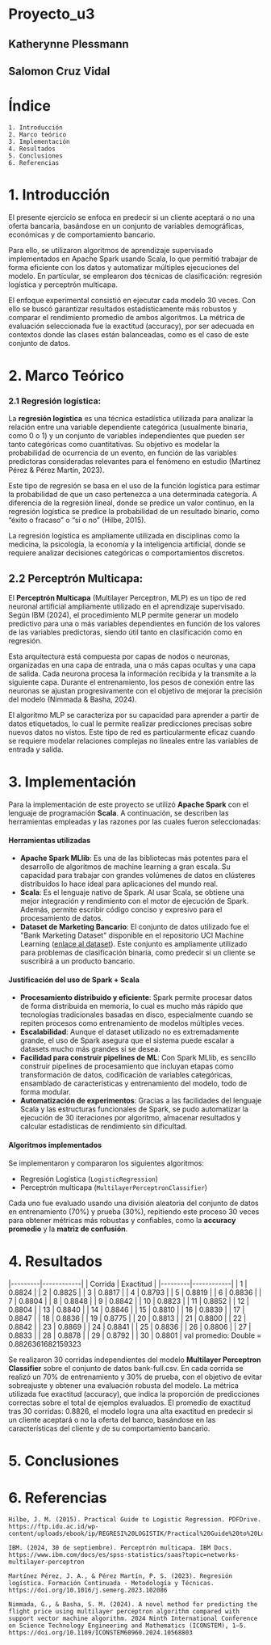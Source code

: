 # Proyecto_u3
## Katherynne Plessmann
## Salomon Cruz Vidal

# Índice
    1. Introducción
    2. Marco teórico
    3. Implementación
    4. Resultados
    5. Conclusiones
    6. Referencias

# 1. Introducción
El presente ejercicio se enfoca en predecir si un cliente aceptará o no una oferta bancaria, basándose en un conjunto de variables demográficas, económicas y de comportamiento bancario.

Para ello, se utilizaron algoritmos de aprendizaje supervisado implementados en Apache Spark usando Scala, lo que permitió trabajar de forma eficiente con los datos y automatizar múltiples ejecuciones del modelo. En particular, se emplearon dos técnicas de clasificación: regresión logística y perceptrón multicapa.

El enfoque experimental consistió en ejecutar cada modelo 30 veces. Con ello se buscó garantizar resultados estadísticamente más robustos y comparar el rendimiento promedio de ambos algoritmos. La métrica de evaluación seleccionada fue la exactitud (accuracy), por ser adecuada en contextos donde las clases están balanceadas, como es el caso de este conjunto de datos.

# 2. Marco Teórico
### 2.1 Regresión logística:
La **regresión logística** es una técnica estadística utilizada para analizar la relación entre una variable dependiente categórica (usualmente binaria, como 0 o 1) y un conjunto de variables independientes que pueden ser tanto categóricas como cuantitativas. Su objetivo es modelar la probabilidad de ocurrencia de un evento, en función de las variables predictoras consideradas relevantes para el fenómeno en estudio (Martínez Pérez & Pérez Martín, 2023).

Este tipo de regresión se basa en el uso de la función logística para estimar la probabilidad de que un caso pertenezca a una determinada categoría. A diferencia de la regresión lineal, donde se predice un valor continuo, en la regresión logística se predice la probabilidad de un resultado binario, como “éxito o fracaso” o “sí o no” (Hilbe, 2015).

La regresión logística es ampliamente utilizada en disciplinas como la medicina, la psicología, la economía y la inteligencia artificial, donde se requiere analizar decisiones categóricas o comportamientos discretos.

## 2.2 Perceptrón Multicapa:
El **Perceptrón Multicapa** (Multilayer Perceptron, MLP) es un tipo de red neuronal artificial ampliamente utilizado en el aprendizaje supervisado. Según IBM (2024), el procedimiento MLP permite generar un modelo predictivo para una o más variables dependientes en función de los valores de las variables predictoras, siendo útil tanto en clasificación como en regresión.

Esta arquitectura está compuesta por capas de nodos o neuronas, organizadas en una capa de entrada, una o más capas ocultas y una capa de salida. Cada neurona procesa la información recibida y la transmite a la siguiente capa. Durante el entrenamiento, los pesos de conexión entre las neuronas se ajustan progresivamente con el objetivo de mejorar la precisión del modelo (Nimmada & Basha, 2024).

El algoritmo MLP se caracteriza por su capacidad para aprender a partir de datos etiquetados, lo cual le permite realizar predicciones precisas sobre nuevos datos no vistos. Este tipo de red es particularmente eficaz cuando se requiere modelar relaciones complejas no lineales entre las variables de entrada y salida.

# 3. Implementación
Para la implementación de este proyecto se utilizó **Apache Spark** con el lenguaje de programación **Scala**. A continuación, se describen las herramientas empleadas y las razones por las cuales fueron seleccionadas:

#### Herramientas utilizadas

- **Apache Spark MLlib**: Es una de las bibliotecas más potentes para el desarrollo de algoritmos de machine learning a gran escala. Su capacidad para trabajar con grandes volúmenes de datos en clústeres distribuidos lo hace ideal para aplicaciones del mundo real.
- **Scala**: Es el lenguaje nativo de Spark. Al usar Scala, se obtiene una mejor integración y rendimiento con el motor de ejecución de Spark. Además, permite escribir código conciso y expresivo para el procesamiento de datos.
- **Dataset de Marketing Bancario**: El conjunto de datos utilizado fue el "Bank Marketing Dataset" disponible en el repositorio UCI Machine Learning ([enlace al dataset](https://archive.ics.uci.edu/ml/datasets/Bank+Marketing)). Este conjunto es ampliamente utilizado para problemas de clasificación binaria, como predecir si un cliente se suscribirá a un producto bancario.

#### Justificación del uso de Spark + Scala
- **Procesamiento distribuido y eficiente**: Spark permite procesar datos de forma distribuida en memoria, lo cual es mucho más rápido que tecnologías tradicionales basadas en disco, especialmente cuando se repiten procesos como entrenamiento de modelos múltiples veces.
- **Escalabilidad**: Aunque el dataset utilizado no es extremadamente grande, el uso de Spark asegura que el sistema puede escalar a datasets mucho más grandes si se desea.
- **Facilidad para construir pipelines de ML**: Con Spark MLlib, es sencillo construir pipelines de procesamiento que incluyan etapas como transformación de datos, codificación de variables categóricas, ensamblado de características y entrenamiento del modelo, todo de forma modular.
- **Automatización de experimentos**: Gracias a las facilidades del lenguaje Scala y las estructuras funcionales de Spark, se pudo automatizar la ejecución de 30 iteraciones por algoritmo, almacenar resultados y calcular estadísticas de rendimiento sin dificultad.

#### Algoritmos implementados
Se implementaron y compararon los siguientes algoritmos:

- Regresión Logística (`LogisticRegression`)
- Perceptrón multicapa (`MultilayerPerceptronClassifier`)

Cada uno fue evaluado usando una división aleatoria del conjunto de datos en entrenamiento (70%) y prueba (30%), repitiendo este proceso 30 veces para obtener métricas más robustas y confiables, como la **accuracy promedio** y la **matriz de confusión**.

# 4. Resultados
|---------|------------|
| Corrida | Exactitud  |
|---------|------------|
|       1 | 0.8824     |
|       2 | 0.8825     |
|       3 | 0.8817     |
|       4 | 0.8793     |
|       5 | 0.8819     |
|       6 | 0.8836     |
|       7 | 0.8804     |
|       8 | 0.8848     |
|       9 | 0.8842     |
|      10 | 0.8823     |
|      11 | 0.8852     |
|      12 | 0.8804     |
|      13 | 0.8840     |
|      14 | 0.8846     |
|      15 | 0.8810     |
|      16 | 0.8839     |
|      17 | 0.8847     |
|      18 | 0.8836     |
|      19 | 0.8775     |
|      20 | 0.8813     |
|      21 | 0.8800     |
|      22 | 0.8842     |
|      23 | 0.8869     |
|      24 | 0.8841     |
|      25 | 0.8836     |
|      26 | 0.8806     |
|      27 | 0.8833     |
|      28 | 0.8878     |
|      29 | 0.8792     |
|      30 | 0.8801     |
val promedio: Double = 0.8826361682159323

Se realizaron 30 corridas independientes del modelo **Multilayer Perceptron Classifier** sobre el conjunto de datos bank-full.csv. En cada corrida se realizó un 70% de entrenamiento y 30% de prueba, con el objetivo de evitar sobreajuste y obtener una evaluación robusta del modelo. La métrica utilizada fue exactitud (accuracy), que indica la proporción de predicciones correctas sobre el total de ejemplos evaluados. El promedio de exactitud tras 30 corridas: 0.8826, el modelo logra una alta exactitud en predecir si un cliente aceptará o no la oferta del banco, basándose en las características del cliente y de su comportamiento bancario.
# 5. Conclusiones

# 6. Referencias
```
Hilbe, J. M. (2015). Practical Guide to Logistic Regression. PDFDrive. https://ftp.idu.ac.id/wp-content/uploads/ebook/ip/REGRESI%20LOGISTIK/Practical%20Guide%20to%20Logistic%20Regression%20(%20PDFDrive%20).pdf

IBM. (2024, 30 de septiembre). Perceptrón multicapa. IBM Docs. https://www.ibm.com/docs/es/spss-statistics/saas?topic=networks-multilayer-perceptron

Martínez Pérez, J. A., & Pérez Martín, P. S. (2023). Regresión logística. Formación Continuada - Metodología y Técnicas. https://doi.org/10.1016/j.semerg.2023.102086

Nimmada, G., & Basha, S. M. (2024). A novel method for predicting the flight price using multilayer perceptron algorithm compared with support vector machine algorithm. 2024 Ninth International Conference on Science Technology Engineering and Mathematics (ICONSTEM), 1–5. https://doi.org/10.1109/ICONSTEM60960.2024.10568803

```
